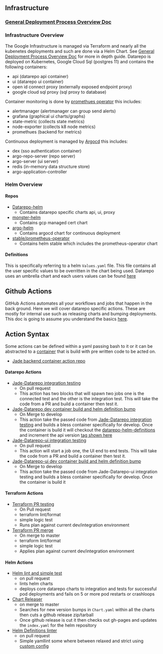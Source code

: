 ## Infrastructure

### [General Deployment Process Overview Doc](https://github.com/broadinstitute/dsp-devops-wiki/wiki/deployment_process)

### Infrastructure Overview
The Google Infrastructure is managed via Terraform and nearly all the kubenetes deployments and such are done via a Helm Chart. See [General Deployment Process Overview Doc](https://github.com/broadinstitute/dsp-devops-wiki/wiki/deployment_process) for more in depth guide. Datarepo is deployed on Kubernetes, Google Cloud Sql (postgres 11) and contains the following containers:

- api (datarepo api container)
- ui (datarepo ui container)
- open id connect proxy (externally exposed endpoint proxy)
- google cloud sql proxy (sql proxy to database)

Container monitoring is done by [promethues operator](https://github.com/helm/charts/tree/master/stable/prometheus-operator) this includes:

- alertmanager (alertmanager can group send alerts)
- grafana (graphical ui charts/graphs)
- state-metric (collects state metrics)
- node-exporter (collects k8 node metrics)
- promethues (backend for metrics)

Continuous deployment is managed by [Argocd](https://github.com/argoproj/argo-helm/tree/master/charts/argo-cd) this includes:
- dex (sso authentication container)
- argo-repo-server (repo server)
- argo-server (ui server)
- redis (in-memory data structure store)
- argo-application-controller

### Helm Overview
#### Repos
- [Datarepo-helm](https://github.com/broadinstitute/datarepo-helm)
  - Contains datarepo specific charts api, ui, proxy
- [monster-helm](https://github.com/broadinstitute/monster-helm)
  - Contains gcp managed cert chart
- [argo-helm](https://github.com/argoproj/argo-helm/tree/master/charts/argo-cd)
  - Contains argocd chart for continuous deployment
- [stable/prometheus-operator](https://github.com/helm/charts/tree/master/stable/prometheus-operator)
  - Contains helm stable which includes the prometheus-operator chart

#### Definitions
This is specifically referring to a helm `Values.yaml` file. This file contains all the user specific values to be overritten in the chart being used. Datarepo uses an umbrella chart and each users values can be found [here](https://github.com/broadinstitute/datarepo-helm-definitions)

## Github Actions
GitHub Actions automates all your workflows and jobs that happen in the back ground. Here we will cover datarepo specific actions. These are mostly for internal use such as releasing charts and bumping deployments. This doc is going to assume you understand the basics [here](https://help.github.com/en/actions).

## Action Syntax
Some actions can be defined within a yaml passing bash to it or it can be abstracted to a [container](https://help.github.com/en/actions/building-actions/creating-a-docker-container-action) that is build with pre written code to be acted on.

- [Jade backend container action repo](https://github.com/broadinstitute/datarepo-actions)

#### Datarepo Actions
- [Jade-Datarepo integration testing](https://github.com/DataBiosphere/jade-data-repo/blob/develop/.github/workflows/gradle-build-pr.yml)
  - On pull request
  - This action has two blocks that will spawn two jobs one is the connected test and the other is the integration test. This will take the code from a PR and build a container then test it.
- [Jade-Datarepo dev container build and helm definition bump](https://github.com/DataBiosphere/jade-data-repo/blob/develop/.github/workflows/dev-image-update.yaml)
  - On Merge to develop
  -  This action take the passed code from [Jade-Datarepo integration testing](https://github.com/DataBiosphere/jade-data-repo/blob/develop/.github/workflows/gradle-build-pr.yml) and builds a bless container specifically for develop. Once the container is build it will checkout the [datarepo-helm-definitions](https://github.com/broadinstitute/datarepo-helm-definitions) and increment the api version [tag shown here](https://github.com/broadinstitute/datarepo-helm-definitions/commit/80c0abd317981970cf979498895ab43171d8f544)
- [Jade-Datarepo-ui integration testing](https://github.com/DataBiosphere/jade-data-repo-ui/blob/develop/.github/workflows/test-e2e.yml)
    - On pull request
    - This action will start a job one, the UI end to end tests. This will take the code from a PR and build a container then test it.
- [Jade-Datarepo-ui dev container build and helm definition bump](https://github.com/DataBiosphere/jade-data-repo-ui/blob/develop/.github/workflows/dev-image-update.yaml)
  - On Merge to develop
  -  This action take the passed code from Jade-Datarepo-ui integration testing and builds a bless container specifically for develop. Once the container is build it

#### Terraform Actions
- [Terraform PR testing](https://github.com/broadinstitute/terraform-jade/blob/master/.github/workflows/terraformPr.yml)
  - On Pull request
  - terraform lint/format
  - simple logic test
  - Runs plan against current dev/integration  environment
- [Terraform PR merge](https://github.com/broadinstitute/terraform-jade/blob/master/.github/workflows/terraformMerge.yml)
  - On merge to master
  - terraform lint/format
  - simple logic test
  - Applies plan against current dev/integration environment

#### Helm Actions
- [Helm lint and simple test](https://github.com/broadinstitute/datarepo-helm/blob/master/.github/workflows/lint.yaml)
  - on pull request
  - lints helm charts
  - deploys core datarepo charts to integration and tests for successful pod deployments and fails on 5 or more pod restarts or crashloops
- [Chart Releaser](https://github.com/broadinstitute/datarepo-helm/blob/master/.github/workflows/cr.yaml)
  - on merge to master
  - Searches for new version bumps in `Chart.yaml` within all the charts then cuts a github release zip/tarball
  - Once github release is cut it then checks out gh-pages and updates the `index.yaml` for the helm repository
- [Helm Definitions linter](https://github.com/broadinstitute/datarepo-helm-definitions/blob/master/.github/workflows/lint.yaml)
  - on pull request
  - Simple yamllint some where between relaxed and strict using [custom config](https://github.com/broadinstitute/datarepo-helm-definitions/blob/master/.github/yamllint.yaml)
